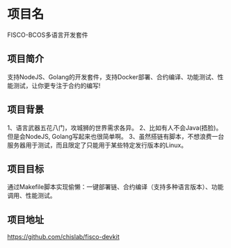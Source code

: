 
# 项目名
FISCO-BCOS多语言开发套件
## 项目简介
支持NodeJS、Golang的开发套件，支持Docker部署、合约编译、功能测试、性能测试，让你更专注于合约的编写!
## 项目背景
1、语言武器五花八门，攻城狮的世界需求各异。
2、比如有人不会Java(捂脸)。但是会NodeJS, Golang写起来也很简单啊。
3、虽然搭链有脚本，不想浪费一台服务器用于测试，而且限定了只能用于某些特定发行版本的Linux。

## 项目目标
通过Makefile脚本实现偷懒：一键部署链、合约编译（支持多种语言版本）、功能调用、性能测试。

## 项目地址

https://github.com/chislab/fisco-devkit


